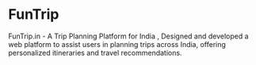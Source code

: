 # FunTrip
FunTrip.in - A Trip Planning Platform for India , Designed and developed a web platform to assist users in planning trips across India, offering personalized itineraries and travel recommendations.
